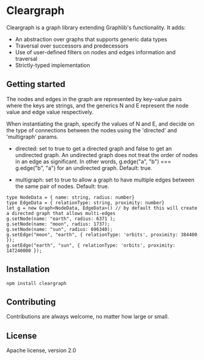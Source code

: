 # Cleargraph

Cleargraph is a graph library extending Graphlib's functionality. It adds:
 * An abstraction over graphs that supports generic data types
 * Traversal over successors and predecessors
 * Use of user-defined filters on nodes and edges information and traversal
 * Strictly-typed implementation

## Getting started

The nodes and edges in the graph are represented by key-value pairs where the keys are strings, 
and the generics N and E represent the node value and edge value respectively.

When instantiating the graph, specify the values of N and E, and decide on the type of connections between the nodes using the 'directed' and 'multigraph' params.

* directed: set to true to get a directed graph and false to get an undirected graph. An undirected graph does not treat the order of nodes in an edge as significant. In other words, g.edge("a", "b") === g.edge("b", "a") for an undirected graph. Default: true.

* multigraph: set to true to allow a graph to have multiple edges between the same pair of nodes. Default: true.

```
type NodeData = { name: string, radius: number}
type EdgeData = { relationType: string, proximity: number}
let g = new Graph<NodeData, EdgeData>() // by default this will create a directed graph that allows multi-edges
g.setNode(name: "earth", radius: 6371 );
g.setNode(name: "moon", radius: 1737);
g.setNode(name: "sun", radius: 696340);
g.setEdge("moon", "earth", { relationType: 'orbits', proximity: 384400 });
g.setEdge("earth", "sun", { relationType: 'orbits', proximity: 147240000 });
```

## Installation

```
npm install cleargraph
```

## Contributing

Contributions are always welcome, no matter how large or small.

## License

Apache license, version 2.0
